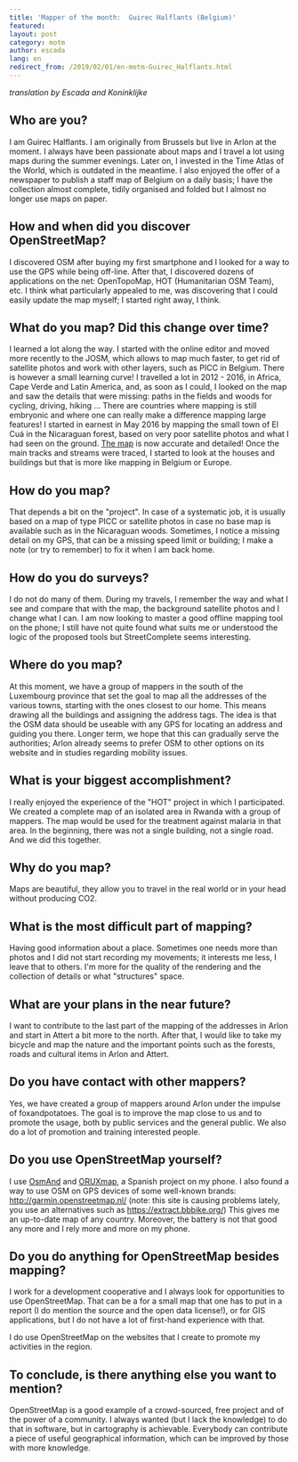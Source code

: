 ```yaml
---
title: 'Mapper of the month:  Guirec Halflants (Belgium)'
featured: 
layout: post
category: motm
author: escada
lang: en
redirect_from: /2019/02/01/en-motm-Guirec_Halflants.html
---
```

_translation by Escada and Koninklijke_

## Who are you?
I am Guirec Halflants. I am originally from Brussels but live in Arlon at the moment.
I always have been passionate about maps and I travel a lot using maps during the summer evenings. Later on, I invested in the Time Atlas of the World, which is outdated in the meantime. I also enjoyed the offer of a newspaper to publish a staff map of Belgium on a daily basis; I have the collection almost complete, tidily organised and folded but I almost no longer use maps on paper.

## How and when did you discover OpenStreetMap?
I discovered OSM after buying my first smartphone and I looked for a way to use the GPS while being off-line. After that, I discovered dozens of applications on the net: OpenTopoMap, HOT (Humanitarian OSM Team), etc.
I think what particularly appealed to me,  was discovering that I could easily update the map myself; I started right away, I think.

## What do you map? Did this change over time?

I learned a lot along the way. I started with the online editor and moved more recently to the JOSM, which allows to map much faster, to get rid of satellite photos and work with other layers, such as PICC in Belgium. There is however a small learning curve!
I travelled a lot in 2012 - 2016, in Africa, Cape Verde and Latin America, and, as soon as I could, I looked on the map and saw the details that were missing: paths in the fields and woods for cycling, driving, hiking ... There are countries where mapping is still embryonic and where one can really make a difference mapping large features!
I  started in earnest in May 2016 by mapping the small town of El Cuá in the Nicaraguan forest, based on very poor satellite photos and what I had seen on the ground. [The map](https://osm.org/go/YQ8CDu28--?m=) is now accurate and detailed!
Once the main tracks and streams were traced, I started to look at the houses and buildings but that is more like mapping in Belgium or Europe.

## How do you map?
That depends a bit on the "project". In case of a systematic job, it is usually based on a map of type PICC or satellite photos in case no base map is available such as in the Nicaraguan woods.
Sometimes, I notice a missing detail on my GPS, that can be a missing speed limit or building; I make a note (or try to remember) to fix it when I am back home.

## How do you do surveys?

I do not do many of them. During my travels, I remember the way and what I see and compare that with the map, the background satellite photos and I change what I can.
I am now looking to master a good offline mapping tool on the phone; I still have not quite found what suits me or understood the logic of the proposed tools but StreetComplete seems interesting.

## Where do you map?
At this moment, we have a group of mappers in the south of the Luxembourg province that set the goal to map all the addresses of the various towns, starting with the ones closest to our home. This means drawing all the buildings and assigning the address tags. The idea is that the OSM data should be useable with any GPS for locating an address and guiding you there.
Longer term, we hope that this can gradually serve the authorities; Arlon already seems to prefer OSM to other options on its website and in studies regarding mobility issues.

## What is your biggest accomplishment?
I really enjoyed the experience of the "HOT" project in which I participated. We created a complete map of an isolated area in Rwanda with a group of mappers. The map would be used for the treatment against malaria in that area. In the beginning, there was not a single building, not a single road. And we did this together.

## Why do you map?
Maps are beautiful, they allow you to travel in the real world or in your head without producing CO2.

## What is the most difficult part of mapping?
Having good information about a place. Sometimes one needs more than photos and I did not start recording my movements; it interests me less, I leave that to others. I'm more for the quality of the rendering and the collection of details or what "structures" space.

## What are your plans in the near future?
I want to contribute to the last part of the mapping of the addresses in Arlon and start in Attert a bit more to the north.
After that, I would like to take my bicycle and map the nature and the important points such as the forests, roads and cultural items in Arlon and Attert.

## Do you have contact with other mappers?
Yes, we have created a group of mappers around Arlon under the impulse of foxandpotatoes. The goal is to improve the map close to us and to promote the usage, both by public services and the general public. We also do a lot of promotion and training interested people.

## Do you use OpenStreetMap yourself?
I use [OsmAnd](https://osmand.net/) and [ORUXmap](https://www.oruxmaps.com/cs/es/), a Spanish project on my phone.
I also found a way to use OSM on GPS devices of some well-known brands: http://garmin.openstreetmap.nl/ (note: this site is causing problems lately, you use an alternatives such as https://extract.bbbike.org/)
This gives me an up-to-date map of any country. Moreover, the battery is not that good any more and I rely more and more on my phone.

## Do you do anything for OpenStreetMap besides mapping?
I work for a development cooperative and I always look for opportunities to use OpenStreetMap. That can be a for a small map that one has to put in a report (I do mention the source and the open data license!), or for GIS applications, but I do not have a lot of first-hand experience with that.

I do use OpenStreetMap on the websites that I create to promote my activities in the region.

## To conclude, is there anything else you want to mention?
OpenStreetMap is a good example of a crowd-sourced, free project and of the power of a community. I always wanted (but I lack the knowledge)  to do that in software, but in cartography is achievable. Everybody can contribute a piece of useful geographical information, which can be improved by those with more knowledge.
